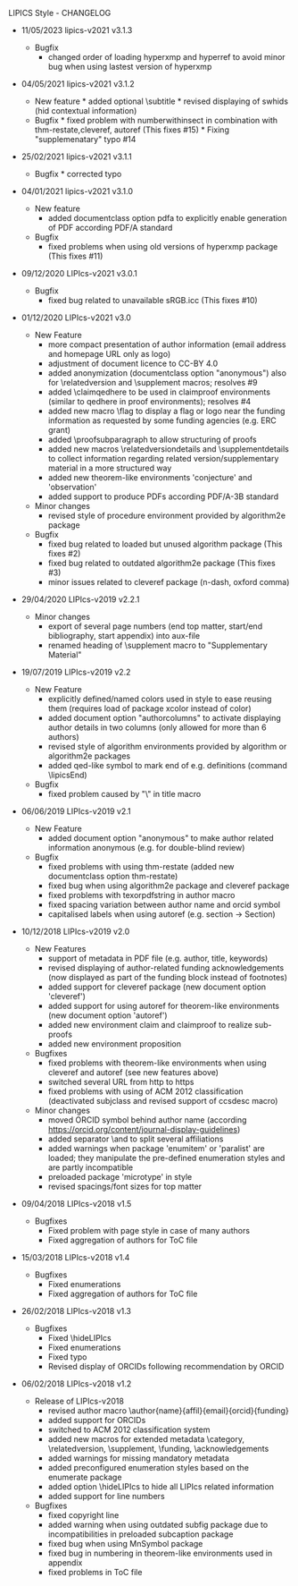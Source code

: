 LIPICS Style - CHANGELOG

* 11/05/2023 lipics-v2021 v3.1.3
  * Bugfix
      * changed order of loading hyperxmp and hyperref to avoid minor bug when using lastest version of hyperxmp

* 04/05/2021 lipics-v2021 v3.1.2
  * New feature
        * added optional \subtitle
        * revised displaying of swhids (hid contextual information)
  * Bugfix
        * fixed problem with numberwithinsect in combination with thm-restate,cleveref, autoref (This fixes #15)
        * Fixing "supplemenatary" typo #14

* 25/02/2021 lipics-v2021 v3.1.1
  * Bugfix
        * corrected typo

* 04/01/2021 lipics-v2021 v3.1.0
    * New feature
        * added documentclass option pdfa to explicitly enable generation of PDF according PDF/A standard
    * Bugfix
        * fixed problems when using old versions of hyperxmp package (This fixes #11)

* 09/12/2020 LIPIcs-v2021 v3.0.1
    * Bugfix
        * fixed bug related to unavailable sRGB.icc (This fixes #10)

* 01/12/2020 LIPIcs-v2021 v3.0
    * New Feature
        * more compact presentation of author information (email address and homepage URL only as logo)
        * adjustment of document licence to CC-BY 4.0
        * added anonymization (documentclass option "anonymous") also for \relatedversion and \supplement macros; resolves #9
        * added \claimqedhere to be used in claimproof environments (similar to qedhere in proof environments); resolves #4
        * added new macro \flag to display a flag or logo near the funding information as requested by some funding agencies (e.g. ERC grant)
        * added \proofsubparagraph to allow structuring of proofs
        * added new macros \relatedversiondetails and \supplementdetails to collect information regarding related version/supplementary material in a more structured way
        * added new theorem-like environments 'conjecture' and 'observation'
        * added support to produce PDFs according PDF/A-3B standard
    * Minor changes
        * revised style of procedure environment provided by algorithm2e package
    * Bugfix
        * fixed bug related to loaded but unused algorithm package (This fixes #2)
        * fixed bug related to outdated algorithm2e package (This fixes #3)
        * minor issues related to cleveref package (n-dash, oxford comma)

* 29/04/2020 LIPIcs-v2019 v2.2.1
    * Minor changes
        * export of several page numbers (end top matter, start/end bibliography, start appendix) into aux-file
        * renamed heading of \supplement macro to "Supplementary Material"

* 19/07/2019 LIPIcs-v2019 v2.2
    * New Feature
        * explicitly defined/named colors used in style to ease reusing them (requires load of package xcolor instead of color)
        * added document option "authorcolumns" to activate displaying author details in two columns (only allowed for more than 6 authors)
        * revised style of algorithm environments provided by algorithm or algorithm2e packages
        * added qed-like symbol to mark end of e.g. definitions (command \lipicsEnd)
    * Bugfix
        * fixed problem caused by "\\" in title macro

* 06/06/2019 LIPIcs-v2019 v2.1
    * New Feature
        * added document option "anonymous" to make author related information anonymous (e.g. for double-blind review)
    * Bugfix
        * fixed problems with using thm-restate (added new documentclass option thm-restate)
        * fixed bug when using algorithm2e package and cleveref package
        * fixed problems with texorpdfstring in author macro
        * fixed spacing variation between author name and orcid symbol
        * capitalised labels when using autoref (e.g. section -> Section)


* 10/12/2018 LIPIcs-v2019 v2.0
    * New Features
        * support of metadata in PDF file (e.g. author, title, keywords)
        * revised displaying of author-related funding acknowledgements (now displayed as part of the funding block instead of footnotes)
        * added support for cleveref package (new document option 'cleveref')
        * added support for using autoref for theorem-like environments (new document option 'autoref')
        * added new environment claim and claimproof to realize sub-proofs
        * added new environment proposition
    * Bugfixes
        * fixed problems with theorem-like environments when using cleveref and autoref (see new features above)
        * switched several URL from http to https
        * fixed problems with using of ACM 2012 classification (deactivated subjclass and revised support of ccsdesc macro)
    * Minor changes
        * moved ORCID symbol behind author name (according https://orcid.org/content/journal-display-guidelines)
        * added separator \and to split several affiliations
        * added warnings when package 'enumitem' or 'paralist' are loaded; they manipulate the pre-defined enumeration styles and are partly incompatible
        * preloaded package 'microtype' in style
        * revised spacings/font sizes for top matter

* 09/04/2018 LIPIcs-v2018 v1.5
    * Bugfixes
        * Fixed problem with page style in case of many authors
        * Fixed aggregation of authors for ToC file

* 15/03/2018 LIPIcs-v2018 v1.4
    * Bugfixes
        * Fixed enumerations
        * Fixed aggregation of authors for ToC file

* 26/02/2018 LIPIcs-v2018 v1.3
    * Bugfixes
        * Fixed \hideLIPIcs
        * Fixed enumerations
        * Fixed typo
        * Revised display of ORCIDs following recommendation by ORCID

* 06/02/2018 LIPIcs-v2018 v1.2
    * Release of LIPIcs-v2018
        * revised author macro \author{name}{affil}{email}{orcid}{funding}
        * added support for ORCIDs
        * switched to ACM 2012 classification system
        * added new macros for extended metadata \category, \relatedversion, \supplement, \funding, \acknowledgements
        * added warnings for missing mandatory metadata
        * added preconfigured enumeration styles based on the enumerate package
        * added option \hideLIPIcs to hide all LIPIcs related information
        * added support for line numbers
    * Bugfixes
        * fixed copyright line
        * added warning when using outdated subfig package due to incompatibilities in preloaded subcaption package
        * fixed bug when using MnSymbol package
        * fixed bug in numbering in theorem-like environments used in appendix
        * fixed problems in ToC file
